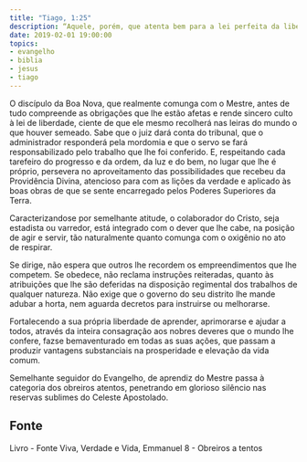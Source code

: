 ```yaml
---
title: "Tiago, 1:25"
description: “Aquele, porém, que atenta bem para a lei perfeita da liberdade e nisso persevera, não sendo ouvinte esquecido, mas fazedor da obra, esse tal será bem­aventurado em seus feitos."
date: 2019-02-01 19:00:00
topics: 
- evangelho
- biblia
- jesus
- tiago
---
```


O discípulo da Boa Nova, que realmente comunga com o Mestre, antes de
tudo compreende as obrigações que lhe estão afetas e rende sincero culto à lei de
liberdade, ciente de que ele mesmo recolherá nas leiras do mundo o que houver
semeado. Sabe que o juiz dará conta do tribunal, que o administrador responderá
pela mordomia e que o servo se fará responsabilizado pelo trabalho que lhe foi
conferido. E, respeitando cada tarefeiro do progresso e da ordem, da luz e do bem,
no lugar que lhe é próprio, persevera no aproveitamento das possibilidades que
recebeu da Providência Divina, atencioso para com as lições da verdade e aplicado
às boas obras de que se sente encarregado pelos Poderes Superiores da Terra.

Caracterizando­se por semelhante atitude, o colaborador do Cristo, seja
estadista ou varredor, está integrado com o dever que lhe cabe, na posição de agir e
servir, tão naturalmente quanto comunga com o oxigênio no ato de respirar.

Se dirige, não espera que outros lhe recordem os empreendimentos que lhe
competem. Se obedece, não reclama instruções reiteradas, quanto às atribuições que
lhe são deferidas na disposição regimental dos trabalhos de qualquer natureza. Não
exige que o governo do seu distrito lhe mande adubar a horta, nem aguarda decretos
para instruir­se ou melhorar­se.

Fortalecendo a sua própria liberdade de aprender, aprimorar­se e ajudar a
todos, através da inteira consagração aos nobres deveres que o mundo lhe confere,
faz­se bem­aventurado em todas as suas ações, que passam a produzir vantagens
substanciais na prosperidade e elevação da vida comum.

Semelhante seguidor do Evangelho, de aprendiz do Mestre passa à
categoria dos obreiros atentos, penetrando em glorioso silêncio nas reservas
sublimes do Celeste Apostolado.


## Fonte
Livro - Fonte Viva, Verdade e Vida, Emmanuel
8 - Obreiros a tentos
